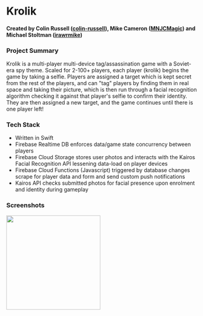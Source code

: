# Krolik

#### Created by Colin Russell ([colin-russell](https://github.com/colin-russell)), Mike Cameron ([MNJCMagic](https://github.com/MNJCMagic)) and Michael Stoltman ([irawrmike](https://github.com/irawrmike))

### Project Summary
Krolik is a multi-player multi-device tag/assassination game with a Soviet-era spy theme. Scaled for 2-100+ players, each player (krolik) begins the game by taking a selfie. Players are assigned a target which is kept secret from the rest of the players, and can "tag" players by finding them in real space and taking their picture, which is then run through a facial recognition algorithm checking it against that player's selfie to confirm their identity. They are then assigned a new target, and the game continues until there is one player left!

### Tech Stack

* Written in Swift
* Firebase Realtime DB enforces data/game state concurrency between players
* Firebase Cloud Storage stores user photos and interacts with the Kairos Facial Recognition API lessening data-load on player devices
* Firebase Cloud Functions (Javascript) triggered by database changes scrape for player data and form and send custom push notifications
* Kairos API checks submitted photos for facial presence upon enrolment and identity during gameplay

### Screenshots
<a href="url"><img src="https://github.com/irawrmike/Krolik/blob/master/Krolik/Screenshots/Screenshot-01.png" align="left" heignt="441.6" width="248.4"></a>
